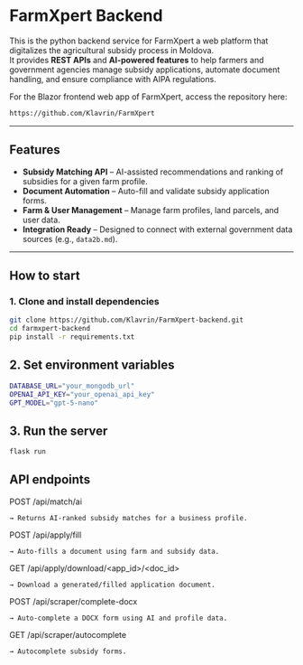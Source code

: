 # FarmXpert Backend

This is the python backend service for FarmXpert a web platform that digitalizes the agricultural subsidy process in Moldova.  
It provides **REST APIs** and **AI-powered features** to help farmers and government agencies manage subsidy applications, automate document handling, and ensure compliance with AIPA regulations.

For the Blazor frontend web app of FarmXpert, access the repository here: 
```bash
https://github.com/Klavrin/FarmXpert
```

---

## Features

- **Subsidy Matching API** – AI-assisted recommendations and ranking of subsidies for a given farm profile.
- **Document Automation** – Auto-fill and validate subsidy application forms.
- **Farm & User Management** – Manage farm profiles, land parcels, and user data.
- **Integration Ready** – Designed to connect with external government data sources (e.g., `data2b.md`).

---

## How to start

### 1. Clone and install dependencies

```bash
git clone https://github.com/Klavrin/FarmXpert-backend.git
cd farmxpert-backend
pip install -r requirements.txt
```

## 2. Set environment variables

```bash
DATABASE_URL="your_mongodb_url"
OPENAI_API_KEY="your_openai_api_key"
GPT_MODEL="gpt-5-nano"
```

## 3. Run the server

```python
flask run
```

## API endpoints

POST /api/match/ai

    → Returns AI-ranked subsidy matches for a business profile.

POST /api/apply/fill

    → Auto-fills a document using farm and subsidy data.

GET /api/apply/download/<app_id>/<doc_id>

    → Download a generated/filled application document.

POST /api/scraper/complete-docx

    → Auto-complete a DOCX form using AI and profile data.

GET /api/scraper/autocomplete

    → Autocomplete subsidy forms.
